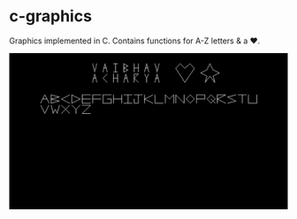 # c-graphics
Graphics implemented in C. Contains functions for A-Z letters &amp; a ♥.

![Screenshot](./screenshot_new.png)
